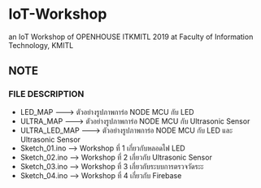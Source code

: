 # IoT-Workshop
an IoT Workshop of OPENHOUSE ITKMITL 2019 at Faculty of Information Technology, KMITL

## NOTE
### FILE DESCRIPTION
* LED_MAP ---> ตัวอย่างรูปภาพการ่อ NODE MCU กับ LED
* ULTRA_MAP ---> ตัวอย่างรูปภาพการ่อ NODE MCU กับ Ultrasonic Sensor
* ULTRA_LED_MAP ---> ตัวอย่างรูปภาพการ่อ NODE MCU กับ LED และ Ultrasonic Sensor
* Sketch_01.ino --> Workshop ที่ 1 เกี่ยวกับหลอดไฟ LED
* Sketch_02.ino --> Workshop ที่ 2 เกี่ยวกับ Ultrasonic Sensor
* Sketch_03.ino --> Workshop ที่ 3 เกี่ยวกับระบบการตรวจวัดระะ
* Sketch_04.ino --> Workshop ที่ 4 เกี่ยวกับ Firebase
